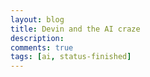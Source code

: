 ```yaml
---
layout: blog
title: Devin and the AI craze
description:
comments: true
tags: [ai, status-finished]
---
```


